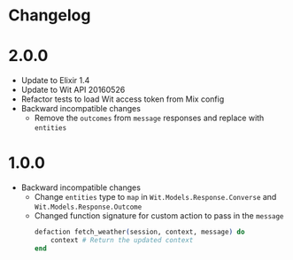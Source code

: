 Changelog
=============

# 2.0.0
* Update to Elixir 1.4
* Update to Wit API 20160526
* Refactor tests to load Wit access token from Mix config
* Backward incompatible changes
    - Remove the `outcomes` from `message` responses and replace with `entities`

# 1.0.0

* Backward incompatible changes
  * Change `entities` type to `map` in `Wit.Models.Response.Converse` and `Wit.Models.Response.Outcome`
  * Changed function signature for custom action to pass in the `message`
    ```elixir
    defaction fetch_weather(session, context, message) do
        context # Return the updated context
    end
    ```
    
